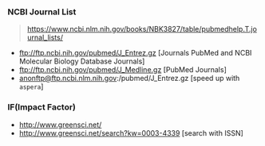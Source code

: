 ### NCBI Journal List
> https://www.ncbi.nlm.nih.gov/books/NBK3827/table/pubmedhelp.T.journal_lists/
- ftp://ftp.ncbi.nih.gov/pubmed/J_Entrez.gz [Journals PubMed and NCBI Molecular Biology Database Journals]
- ftp://ftp.ncbi.nih.gov/pubmed/J_Medline.gz [PubMed Journals]
- anonftp@ftp.ncbi.nlm.nih.gov:/pubmed/J_Entrez.gz  [speed up with `aspera`]

### IF(Impact Factor)
- http://www.greensci.net/
- http://www.greensci.net/search?kw=0003-4339 [search with ISSN]
